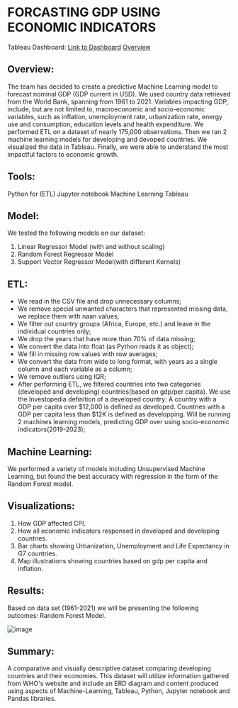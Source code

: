 # FORCASTING GDP USING ECONOMIC INDICATORS

Tableau Dashboard: [Link to Dashboard](https://public.tableau.com/shared/YXW5QSG39?:display_count=n&:origin=viz_share_link)
[Overview](https://public.tableau.com/authoring/MajorTrendsBetweenDevelopingVsDevelopedCountries/FORECASTINGGDP#1)

## Overview:
The team has decided to create a predictive Machine Learning model to forecast nominal GDP (GDP current in USD). We used country data retrieved from the World Bank, spanning from 1961 to 2021. Variables impacting GDP, include, but are not limited to, macroeconomic and socio-economic variables, such as inflation, unemployment rate, urbanization rate, energy use and consumption, education levels and health expenditure. We performed ETL on a dataset of nearly 175,000 observations. Then we ran 2 machine learning models for developing and devoped countries. We visualized the data in Tableau. Finally, we were able to understand the most impactful factors to economic growth. 


## Tools:
Python for (ETL)
Jupyter notebook
Machine Learning
Tableau

## Model:
We tested the following models on our dataset:

1. Linear Regressor Model (with and without scaling)
2. Random Forest Regressor Model
3. Support Vector Regressor Model(with different Kernels)

## ETL:
* We read in the CSV file and drop unnecessary columns;
* We remove special unwanted characters that represented missing data, we replace them with naan values;
* We filter out country groups (Africa, Europe, etc.) and leave in the individual countries only;
* We drop the years that have more than 70% of data missing;
* We convert the data into float (as Python reads it as object);
* We fill in missing row values with row averages;
* We convert the data from wide to long format, with years as a single column and each variable as a column;
* We remove outliers using IQR;
* After performing ETL, we filtered countries into two categories (developed and developing) countries(based on gdp/per capita). We use the Investopedia definition of a developed country: A country with a GDP per capita over $12,000 is defined as developed. Countries with a GDP per capita less than $12K is defined as developping.
Will be running 2 machines learning models, predicting GDP over using socio-economic indicators(2019-2023);

## Machine Learning:
We performed a variety of models including Unsupervised Machine Learning, but found the best accuracy with regression in the form of the Random Forest model.

## Visualizations:
1. How GDP affected CPI.
2. How all economic indicators responsed in developed and developing countries.
3. Bar charts showing Urbanization, Unemployment and Life Expectancy in G7 countries.
4. Map illustrations showing countries based on gdp per capita and inflation.

## Results:
Based on data set (1961-2021) we will be presenting the following outcomes:
Random Forest Model.

![image](https://user-images.githubusercontent.com/111619125/217625873-25535846-ebae-485b-81be-8d94e7c46069.png)


## Summary:
A comparative and visually descriptive dataset comparing developing countries and their economies. This dataset will utilize information gathered from WHO's website and include an ERD diagram and content produced using aspects of Machine-Learning, Tableau, Python, Jupyter notebook and Pandas libraries.




